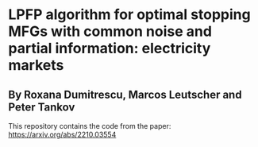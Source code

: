# LPFP algorithm for optimal stopping MFGs with common noise and partial information: electricity markets

## By Roxana Dumitrescu, Marcos Leutscher and Peter Tankov

This repository contains the code from the paper: https://arxiv.org/abs/2210.03554

